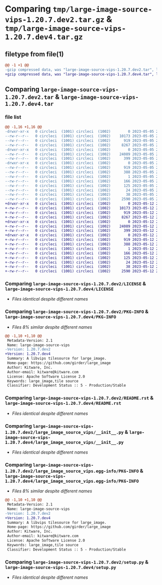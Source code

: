# Comparing `tmp/large-image-source-vips-1.20.7.dev2.tar.gz` & `tmp/large-image-source-vips-1.20.7.dev4.tar.gz`

## filetype from file(1)

```diff
@@ -1 +1 @@
-gzip compressed data, was "large-image-source-vips-1.20.7.dev2.tar", last modified: Fri May  5 20:02:56 2023, max compression
+gzip compressed data, was "large-image-source-vips-1.20.7.dev4.tar", last modified: Fri May 12 21:08:52 2023, max compression
```

## Comparing `large-image-source-vips-1.20.7.dev2.tar` & `large-image-source-vips-1.20.7.dev4.tar`

### file list

```diff
@@ -1,16 +1,16 @@
-drwxr-xr-x   0 circleci  (1001) circleci  (1002)        0 2023-05-05 20:02:56.941301 large-image-source-vips-1.20.7.dev2/
--rw-r--r--   0 circleci  (1001) circleci  (1002)    10173 2023-05-05 20:02:56.000000 large-image-source-vips-1.20.7.dev2/LICENSE
--rw-r--r--   0 circleci  (1001) circleci  (1002)      919 2023-05-05 20:02:56.941301 large-image-source-vips-1.20.7.dev2/PKG-INFO
--rw-r--r--   0 circleci  (1001) circleci  (1002)     8267 2023-05-05 20:02:56.000000 large-image-source-vips-1.20.7.dev2/README.rst
-drwxr-xr-x   0 circleci  (1001) circleci  (1002)        0 2023-05-05 20:02:56.941301 large-image-source-vips-1.20.7.dev2/large_image_source_vips/
--rw-r--r--   0 circleci  (1001) circleci  (1002)    24089 2023-05-05 20:00:01.000000 large-image-source-vips-1.20.7.dev2/large_image_source_vips/__init__.py
--rw-r--r--   0 circleci  (1001) circleci  (1002)      399 2023-05-05 20:00:01.000000 large-image-source-vips-1.20.7.dev2/large_image_source_vips/girder_source.py
-drwxr-xr-x   0 circleci  (1001) circleci  (1002)        0 2023-05-05 20:02:56.941301 large-image-source-vips-1.20.7.dev2/large_image_source_vips.egg-info/
--rw-r--r--   0 circleci  (1001) circleci  (1002)      919 2023-05-05 20:02:56.000000 large-image-source-vips-1.20.7.dev2/large_image_source_vips.egg-info/PKG-INFO
--rw-r--r--   0 circleci  (1001) circleci  (1002)      388 2023-05-05 20:02:56.000000 large-image-source-vips-1.20.7.dev2/large_image_source_vips.egg-info/SOURCES.txt
--rw-r--r--   0 circleci  (1001) circleci  (1002)        1 2023-05-05 20:02:56.000000 large-image-source-vips-1.20.7.dev2/large_image_source_vips.egg-info/dependency_links.txt
--rw-r--r--   0 circleci  (1001) circleci  (1002)      166 2023-05-05 20:02:56.000000 large-image-source-vips-1.20.7.dev2/large_image_source_vips.egg-info/entry_points.txt
--rw-r--r--   0 circleci  (1001) circleci  (1002)      125 2023-05-05 20:02:56.000000 large-image-source-vips-1.20.7.dev2/large_image_source_vips.egg-info/requires.txt
--rw-r--r--   0 circleci  (1001) circleci  (1002)       24 2023-05-05 20:02:56.000000 large-image-source-vips-1.20.7.dev2/large_image_source_vips.egg-info/top_level.txt
--rw-r--r--   0 circleci  (1001) circleci  (1002)       38 2023-05-05 20:02:56.941301 large-image-source-vips-1.20.7.dev2/setup.cfg
--rw-r--r--   0 circleci  (1001) circleci  (1002)     2590 2023-05-05 20:00:01.000000 large-image-source-vips-1.20.7.dev2/setup.py
+drwxr-xr-x   0 circleci  (1001) circleci  (1002)        0 2023-05-12 21:08:52.096384 large-image-source-vips-1.20.7.dev4/
+-rw-r--r--   0 circleci  (1001) circleci  (1002)    10173 2023-05-12 21:08:51.000000 large-image-source-vips-1.20.7.dev4/LICENSE
+-rw-r--r--   0 circleci  (1001) circleci  (1002)      919 2023-05-12 21:08:52.096384 large-image-source-vips-1.20.7.dev4/PKG-INFO
+-rw-r--r--   0 circleci  (1001) circleci  (1002)     8267 2023-05-12 21:08:51.000000 large-image-source-vips-1.20.7.dev4/README.rst
+drwxr-xr-x   0 circleci  (1001) circleci  (1002)        0 2023-05-12 21:08:52.096384 large-image-source-vips-1.20.7.dev4/large_image_source_vips/
+-rw-r--r--   0 circleci  (1001) circleci  (1002)    24089 2023-05-12 21:07:00.000000 large-image-source-vips-1.20.7.dev4/large_image_source_vips/__init__.py
+-rw-r--r--   0 circleci  (1001) circleci  (1002)      399 2023-05-12 21:07:00.000000 large-image-source-vips-1.20.7.dev4/large_image_source_vips/girder_source.py
+drwxr-xr-x   0 circleci  (1001) circleci  (1002)        0 2023-05-12 21:08:52.096384 large-image-source-vips-1.20.7.dev4/large_image_source_vips.egg-info/
+-rw-r--r--   0 circleci  (1001) circleci  (1002)      919 2023-05-12 21:08:52.000000 large-image-source-vips-1.20.7.dev4/large_image_source_vips.egg-info/PKG-INFO
+-rw-r--r--   0 circleci  (1001) circleci  (1002)      388 2023-05-12 21:08:52.000000 large-image-source-vips-1.20.7.dev4/large_image_source_vips.egg-info/SOURCES.txt
+-rw-r--r--   0 circleci  (1001) circleci  (1002)        1 2023-05-12 21:08:52.000000 large-image-source-vips-1.20.7.dev4/large_image_source_vips.egg-info/dependency_links.txt
+-rw-r--r--   0 circleci  (1001) circleci  (1002)      166 2023-05-12 21:08:52.000000 large-image-source-vips-1.20.7.dev4/large_image_source_vips.egg-info/entry_points.txt
+-rw-r--r--   0 circleci  (1001) circleci  (1002)      125 2023-05-12 21:08:52.000000 large-image-source-vips-1.20.7.dev4/large_image_source_vips.egg-info/requires.txt
+-rw-r--r--   0 circleci  (1001) circleci  (1002)       24 2023-05-12 21:08:52.000000 large-image-source-vips-1.20.7.dev4/large_image_source_vips.egg-info/top_level.txt
+-rw-r--r--   0 circleci  (1001) circleci  (1002)       38 2023-05-12 21:08:52.096384 large-image-source-vips-1.20.7.dev4/setup.cfg
+-rw-r--r--   0 circleci  (1001) circleci  (1002)     2590 2023-05-12 21:07:00.000000 large-image-source-vips-1.20.7.dev4/setup.py
```

### Comparing `large-image-source-vips-1.20.7.dev2/LICENSE` & `large-image-source-vips-1.20.7.dev4/LICENSE`

 * *Files identical despite different names*

### Comparing `large-image-source-vips-1.20.7.dev2/PKG-INFO` & `large-image-source-vips-1.20.7.dev4/PKG-INFO`

 * *Files 8% similar despite different names*

```diff
@@ -1,10 +1,10 @@
 Metadata-Version: 2.1
 Name: large-image-source-vips
-Version: 1.20.7.dev2
+Version: 1.20.7.dev4
 Summary: A libvips tilesource for large_image.
 Home-page: https://github.com/girder/large_image
 Author: Kitware, Inc.
 Author-email: kitware@kitware.com
 License: Apache Software License 2.0
 Keywords: large_image,tile source
 Classifier: Development Status :: 5 - Production/Stable
```

### Comparing `large-image-source-vips-1.20.7.dev2/README.rst` & `large-image-source-vips-1.20.7.dev4/README.rst`

 * *Files identical despite different names*

### Comparing `large-image-source-vips-1.20.7.dev2/large_image_source_vips/__init__.py` & `large-image-source-vips-1.20.7.dev4/large_image_source_vips/__init__.py`

 * *Files identical despite different names*

### Comparing `large-image-source-vips-1.20.7.dev2/large_image_source_vips.egg-info/PKG-INFO` & `large-image-source-vips-1.20.7.dev4/large_image_source_vips.egg-info/PKG-INFO`

 * *Files 8% similar despite different names*

```diff
@@ -1,10 +1,10 @@
 Metadata-Version: 2.1
 Name: large-image-source-vips
-Version: 1.20.7.dev2
+Version: 1.20.7.dev4
 Summary: A libvips tilesource for large_image.
 Home-page: https://github.com/girder/large_image
 Author: Kitware, Inc.
 Author-email: kitware@kitware.com
 License: Apache Software License 2.0
 Keywords: large_image,tile source
 Classifier: Development Status :: 5 - Production/Stable
```

### Comparing `large-image-source-vips-1.20.7.dev2/setup.py` & `large-image-source-vips-1.20.7.dev4/setup.py`

 * *Files identical despite different names*

